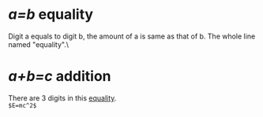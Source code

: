 # ***a=b*** equality
Digit a equals to digit b, the amount of a is same as that of b. The whole line named "equality".\
# ***a+b=c*** addition
There are 3 digits in this [equality](https://github.com/wynet321/Maths-Learning/new/main/addition.md).\
`$E=mc^2$`

